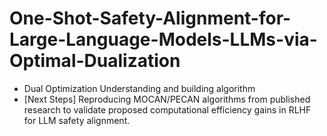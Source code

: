 # One-Shot-Safety-Alignment-for-Large-Language-Models-LLMs-via-Optimal-Dualization
- Dual Optimization Understanding and building algorithm
- [Next Steps] Reproducing MOCAN/PECAN algorithms from published research to validate proposed computational efficiency gains in RLHF for LLM safety alignment.
